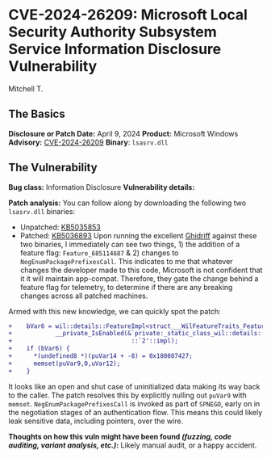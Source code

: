# CVE-2024-26209: Microsoft Local Security Authority Subsystem Service Information Disclosure Vulnerability
Mitchell T.

## The Basics
**Disclosure or Patch Date:** April 9, 2024
**Product:** Microsoft Windows
**Advisory:** [CVE-2024-26209](https://msrc.microsoft.com/update-guide/vulnerability/CVE-2024-26209) 
**Binary**: `lsasrv.dll`

## The Vulnerability

**Bug class:** Information Disclosure
**Vulnerability details:**

**Patch analysis:**
 You can follow along by downloading the following two `lsasrv.dll` binaries:
 - Unpatched: [KB5035853](https://msdl.microsoft.com/download/symbols/lsasrv.dll/D405E2C1196000/lsasrv.dll)
 - Patched: [KB5036893](https://msdl.microsoft.com/download/symbols/lsasrv.dll/46E15EAD196000/lsasrv.dll)
Upon running the excellent [Ghidriff](https://clearbluejar.github.io/ghidriff/docs/ghidriff/) against these two binaries, I immediately can see two things, 1) the addition of a feature flag: `Feature_685114687` & 2) changes to `NegEnumPackagePrefixesCall`.  This indicates to me that whatever changes the developer made to this code, Microsoft is not confident that it it will maintain app-compat. Therefore, they gate the change behind a feature flag for telemetry, to determine if there are any breaking changes across all patched machines. 

Armed with this new knowledge, we can quickly spot the patch:
```diff
+    bVar6 = wil::details::FeatureImpl<struct___WilFeatureTraits_Feature_685114687>::
+            __private_IsEnabled(&`private:_static_class_wil::details::FeatureImpl<struct___WilFeatureTraits_Feature_685114687>&___ptr64___cdecl_wil::Feature<struct___WilFeatureTraits_Feature_685114687>::GetImpl(void)'
+                                 ::`2'::impl);
+    if (bVar6) {
+      *(undefined8 *)(puVar14 + -8) = 0x180087427;
+      memset(puVar9,0,uVar12);
+    }

```

It looks like an open and shut case of uninitialized data making its way back to the caller. The patch resolves this by explicitly nulling out `puVar9` with `memset`. `NegEnumPackagePrefixesCall` is invoked as part of `SPNEGO`, early on in the negotiation stages of an authentication flow. This means this could likely leak sensitive data, including pointers, over the wire.


**Thoughts on how this vuln might have been found _(fuzzing, code auditing, variant analysis, etc.)_:** Likely manual audit, or a happy accident.

